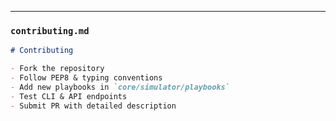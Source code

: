 ---

### `contributing.md`

```markdown
# Contributing

- Fork the repository  
- Follow PEP8 & typing conventions  
- Add new playbooks in `core/simulator/playbooks`  
- Test CLI & API endpoints  
- Submit PR with detailed description
